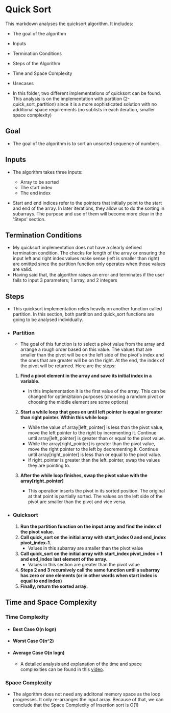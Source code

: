 # **Quick Sort**

This markdown analyses the quicksort algorithm. It includes:

- The goal of the algorithm
- Inputs
- Termination Conditions
- Steps of the Algorithm
- Time and Space Complexity
- Usecases

- In this folder, two different implementations of quicksort can be found. This analysis is on the implementation with partition (2-quick_sort_partition) since it is a more sophisticated solution with no additional space requirements (no sublists in each iteration, smaller space complexity)

## Goal

- The goal of the algorithm is to sort an unsorted sequence of numbers.

## Inputs

- The algorithm takes three inputs:

  - Array to be sorted
  - The start index
  - The end index

- Start and end indices refer to the pointers that initially point to the start and end of the array. In later iterations, they allow us to do the sorting in subarrays. The purpose and use of them will become more clear in the 'Steps' section.

## Termination Conditions

- My quicksort implementation does not have a clearly defined termination condition. The checks for length of the array or ensuring the input left and right index values make sense (left is smaller than right) are omitted since the partition function only operates when those values are valid.
- Having said that, the algorithm raises an error and terminates if the user fails to input 3 parameters; 1 array, and 2 integers

## Steps

- This quicksort implementation relies heavily on another function called partition. In this section, both partition and quick_sort functions are going to be analysed individually.
- ### Partition

  - The goal of this function is to select a pivot value from the array and arrange a rough order based on this value. The values that are smaller than the pivot will be on the left side of the pivot's index and the ones that are greater will be on the right. At the end, the index of the pivot will be returned. Here are the steps:

  1. **Find a pivot element in the array and save its initial index in a variable.**
     - In this implementation it is the first value of the array. This can be changed for optimizitaion purposes (choosing a random pivot or choosing the middle element are some options)
  2. **Start a while loop that goes on until left pointer is equal or greater than right pointer. Within this while loop:**

     - While the value of array[left_pointer] is less than the pivot value, move the left pointer to the right by incrementing it. Continue until array[left_pointer] is greater than or equal to the pivot value.
     - While the array[right_pointer] is greater than the pivot value, move the right pointer to the left by decrementing it. Continue until array[right_pointer] is less than or equal to the pivot value.
     - If right_pointer is greater than the left_pointer, swap the values they are pointing to.

  3. **After the while loop finishes, swap the pivot value with the array[right_pointer]**
     - This operation inserts the pivot in its sorted position. The original at that point is partially sorted. The values on the left side of the pivot are smaller than the pivot and vice versa.

- ### Quicksort
  1. **Run the partition function on the input array and find the index of the pivot value.**
  2. **Call quick_sort on the initial array with start_index 0 and end_index pivot_index-1.**
     - Values in this subarray are smaller than the pivot value
  3. **Call quick_sort on the initial array with start_index pivot_index + 1 and end_index last element of the array.**
     - Values in this section are greater than the pivot value
  4. **Steps 2 and 3 recursively call the same function until a subarray has zero or one elements (or in other words when start index is equal to end index)**
  5. **Finally, return the sorted array.**

## Time and Space Complexity

### Time Complexity

- #### Best Case O(n logn)

- #### Worst Case O(n^2)

- #### Average Case O(n logn)

  - A detailed analysis and explanation of the time and space complexities can be found in this [video](https://youtu.be/O3JASKOR6H0 "Title").

### Space Complexity

- The algorithm does not need any additonal memory space as the loop progresses. It only re-arranges the input array. Because of that, we can conclude that the Space Complexity of Insertion sort is O(1)
